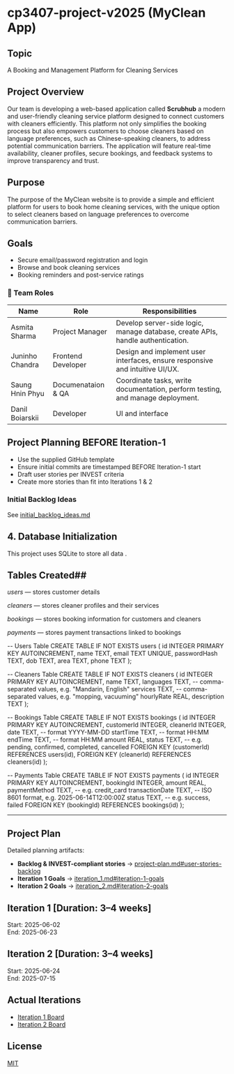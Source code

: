 # cp3407-project-v2025 (MyClean App)

## Topic
A Booking and Management Platform for Cleaning Services

## Project Overview
Our team is developing a web-based application called **Scrubhub** a modern
and user-friendly cleaning service platform designed to connect customers
with cleaners efficiently. This platform not only simplifies the booking 
process but also empowers customers to choose cleaners based on language preferences,
such as Chinese-speaking cleaners, to address potential communication barriers. 
The application will feature real-time availability, cleaner profiles, secure bookings,
and feedback systems to improve transparency and trust.

## Purpose
The purpose of the MyClean website is to provide a simple and efficient platform for users to book home cleaning services,
with the unique option to select cleaners based on language preferences to overcome communication barriers.

## Goals
- Secure email/password registration and login  
- Browse and book cleaning services  
- Booking reminders and post-service ratings  

### 👥 Team Roles

| Name              | Role               | Responsibilities                                                                 |
|-------------------|------------------- |----------------------------------------------------------------------------------|
| Asmita Sharma     | Project Manager    | Develop server-side logic, manage database, create APIs, handle authentication.  |
| Juninho Chandra   | Frontend Developer | Design and implement user interfaces, ensure responsive and intuitive UI/UX.     |
| Saung Hnin Phyu   | Documenataion & QA | Coordinate tasks, write documentation, perform testing, and manage deployment.   |
| Danil Boiarskii   | Developer          | UI and interface                                                                 |




## Project Planning BEFORE Iteration-1
- Use the supplied GitHub template  
- Ensure initial commits are timestamped BEFORE Iteration-1 start  
- Draft user stories per INVEST criteria  
- Create more stories than fit into Iterations 1 & 2  

### Initial Backlog Ideas
See [initial_backlog_ideas.md](./initial_backlog_ideas.md)  

## 4. Database Initialization
This project uses SQLite to store all data .

## Tables Created##
*users* — stores customer details

*cleaners* — stores cleaner profiles and their services

*bookings* — stores booking information for customers and cleaners

*payments* — stores payment transactions linked to bookings

-- Users Table
CREATE TABLE IF NOT EXISTS users (
  id INTEGER PRIMARY KEY AUTOINCREMENT,
  name TEXT,
  email TEXT UNIQUE,
  passwordHash TEXT,
  dob TEXT,
  area TEXT,
  phone TEXT
);

-- Cleaners Table
CREATE TABLE IF NOT EXISTS cleaners (
  id INTEGER PRIMARY KEY AUTOINCREMENT,
  name TEXT,
  languages TEXT,    -- comma-separated values, e.g. "Mandarin, English"
  services TEXT,     -- comma-separated values, e.g. "mopping, vacuuming"
  hourlyRate REAL,
  description TEXT
);

-- Bookings Table
CREATE TABLE IF NOT EXISTS bookings (
  id INTEGER PRIMARY KEY AUTOINCREMENT,
  customerId INTEGER,
  cleanerId INTEGER,
  date TEXT,           -- format YYYY-MM-DD
  startTime TEXT,      -- format HH:MM
  endTime TEXT,        -- format HH:MM
  amount REAL,
  status TEXT,         -- e.g. pending, confirmed, completed, cancelled
  FOREIGN KEY (customerId) REFERENCES users(id),
  FOREIGN KEY (cleanerId) REFERENCES cleaners(id)
);

-- Payments Table
CREATE TABLE IF NOT EXISTS payments (
  id INTEGER PRIMARY KEY AUTOINCREMENT,
  bookingId INTEGER,
  amount REAL,
  paymentMethod TEXT,       -- e.g. credit_card
  transactionDate TEXT,     -- ISO 8601 format, e.g. 2025-06-14T12:00:00Z
  status TEXT,              -- e.g. success, failed
  FOREIGN KEY (bookingId) REFERENCES bookings(id)
);

------------------------------------------------------------------------

## Project Plan
Detailed planning artifacts:  
- **Backlog & INVEST-compliant stories** → [project-plan.md#user-stories-backlog](./project-plan.md#user-stories-backlog)  
- **Iteration 1 Goals**               → [iteration_1.md#iteration-1-goals](./iteration_1.md#iteration-1-goals)  
- **Iteration 2 Goals**               → [iteration_2.md#iteration-2-goals](./iteration_2.md#iteration-2-goals)  

## Iteration 1 [Duration: 3–4 weeks]
Start: 2025-06-02  
End:   2025-06-23  

## Iteration 2 [Duration: 3–4 weeks]
Start: 2025-06-24  
End:   2025-07-15  

## Actual Iterations
- [Iteration 1 Board](./iteration_1.md)  
- [Iteration 2 Board](./iteration_2.md)  

## License
[MIT](./LICENSE.txt)


